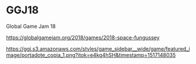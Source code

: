 # GGJ18
Global Game Jam 18

https://globalgamejam.org/2018/games/2018-space-fungussey

https://ggj.s3.amazonaws.com/styles/game_sidebar__wide/game/featured_image/portadote_copia_1.png?itok=e4kg4hSH&timestamp=1517148035
